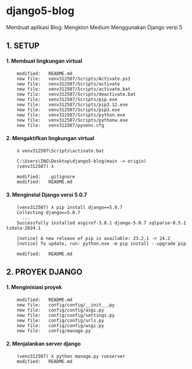 # django5-blog
Membuat aplikasi Blog: Mengklon Medium Menggunakan Django versi 5


## 1. SETUP

#### 1. Membuat lingkungan virtual

        modified:   README.md
        new file:   venv312507/Scripts/Activate.ps1
        new file:   venv312507/Scripts/activate
        new file:   venv312507/Scripts/activate.bat
        new file:   venv312507/Scripts/deactivate.bat
        new file:   venv312507/Scripts/pip.exe
        new file:   venv312507/Scripts/pip3.12.exe
        new file:   venv312507/Scripts/pip3.exe
        new file:   venv312507/Scripts/python.exe
        new file:   venv312507/Scripts/pythonw.exe
        new file:   venv312507/pyvenv.cfg

#### 2. Mengaktifkan lingkungan virtual

        λ venv312507\Scripts\activate.bat

        C:\Users\ING\Desktop\django5-blog(main -> origin)
        (venv312507) λ

        modified:   .gitignore
        modified:   README.md

#### 3. Menginstal Django versi 5.0.7

        (venv312507) λ pip install django==5.0.7
        Collecting django==5.0.7
          ...
        Successfully installed asgiref-3.8.1 django-5.0.7 sqlparse-0.5.1 tzdata-2024.1

        [notice] A new release of pip is available: 23.2.1 -> 24.2
        [notice] To update, run: python.exe -m pip install --upgrade pip

        modified:   README.md


## 2. PROYEK DJANGO

#### 1. Menginisiasi proyek

        modified:   README.md
        new file:   config/config/__init__.py
        new file:   config/config/asgi.py
        new file:   config/config/settings.py
        new file:   config/config/urls.py
        new file:   config/config/wsgi.py
        new file:   config/manage.py

#### 2. Menjalankan server django

        (venv312507) λ python manage.py runserver
        modified:   README.md
